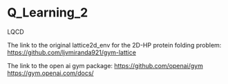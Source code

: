 # Q_Learning_2
LQCD

The link to the original lattice2d_env for the 2D-HP protein folding problem:
https://github.com/ljvmiranda921/gym-lattice

The link to the open ai gym package:
https://github.com/openai/gym
https://gym.openai.com/docs/
